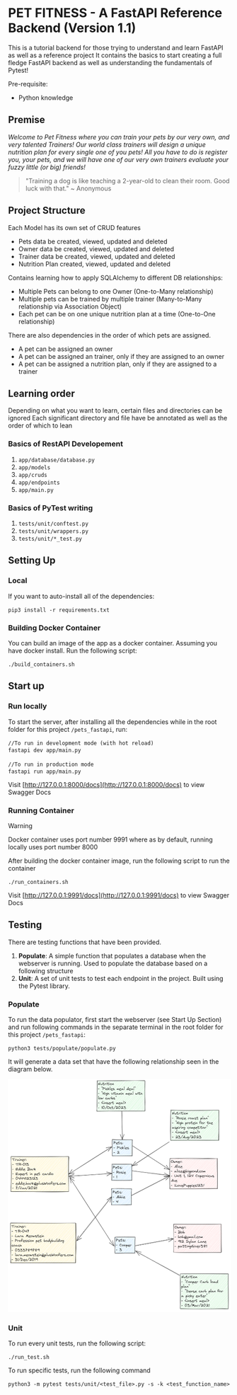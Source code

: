 # PET FITNESS - A FastAPI Reference Backend (Version 1.1)

This is a tutorial backend for those trying to understand and learn FastAPI as well as a reference project
It contains the basics to start creating a full fledge FastAPI backend as well as understanding the fundamentals of Pytest!

Pre-requisite:
- Python knowledge

## Premise

*Welcome to Pet Fitness where you can train your pets by our very own, and very talented Trainers!*
*Our world class trainers will design a unique nutrition plan for every single one of you pets!*
*All you have to do is register you, your pets, and we will have one of our very own trainers evaluate your fuzzy little (or big) friends!*

> "Training a dog is like teaching a 2-year-old to clean their room. Good luck with that." ~ Anonymous

## Project Structure

Each Model has its own set of CRUD features
- Pets data be created, viewed, updated and deleted
- Owner data be created, viewed, updated and deleted
- Trainer data be created, viewed, updated and deleted
- Nutrition Plan created, viewed, updated and deleted

Contains learning how to apply SQLAlchemy to different DB relationships:
- Multiple Pets can belong to one Owner (One-to-Many relationship)
- Multiple pets can be trained by multiple trainer (Many-to-Many relationship via Association Object)
- Each pet can be on one unique nutrition plan at a time (One-to-One relationship)

There are also dependencies in the order of which pets are assigned.
- A pet can be assigned an owner
- A pet can be assigned an trainer, only if they are assigned to an owner
- A pet can be assigned a nutrition plan, only if they are assigned to a trainer

## Learning order

Depending on what you want to learn, certain files and directories can be ignored
Each significant directory and file have be annotated as well as the order of which to lean

### Basics of RestAPI Developement
1. `app/database/database.py`
2. `app/models`
3. `app/cruds`
4. `app/endpoints`
5. `app/main.py`

### Basics of PyTest writing
1. `tests/unit/conftest.py`
2. `tests/unit/wrappers.py`
3. `tests/unit/*_test.py`

## Setting Up

### Local

If you want to auto-install all of the dependencies:
```
pip3 install -r requirements.txt
```

### Building Docker Container

You can build an image of the app as a docker container. Assuming you have docker install. Run the following script:

```
./build_containers.sh
```


## Start up

### Run locally

To start the server, after installing all the dependencies while in the root folder for this project `/pets_fastapi`, run:
```
//To run in development mode (with hot reload)
fastapi dev app/main.py

//To run in production mode
fastapi run app/main.py
```

Visit [http://127.0.0.1:8000/docs](http://127.0.0.1:8000/docs) to view Swagger Docs

### Running Container

> [!warning]
> Docker container uses port number 9991 where as by default, running locally uses port number 8000

After building the docker container image, run the following script to run the container

```
./run_containers.sh
```
Visit [http://127.0.0.1:9991/docs](http://127.0.0.1:9991/docs) to view Swagger Docs

## Testing

There are testing functions that have been provided.
1. **Populate**: A simple function that populates a database when the webserver is running. Used to populate the database based on a following structure
2. **Unit**: A set of unit tests to test each endpoint in the project. Built using the Pytest library.

### Populate
To run the data populator, first start the webserver (see Start Up Section) and run following commands in the separate terminal in the root folder for this project `/pets_fastapi`:

```
python3 tests/populate/populate.py
```

It will generate a data set that have the following relationship seen in the diagram below.

![Test data structure layout](image.png)

### Unit
To run every unit tests, run the following script:
```
./run_test.sh
```

To run specific tests, run the following command
```
python3 -m pytest tests/unit/<test_file>.py -s -k <test_function_name>
```

